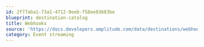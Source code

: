 ```yaml
---
id: 2f77aba1-73a1-4712-9eeb-f58ee03683be
blueprint: destination-catalog
title: Webhooks
source: 'https://docs.developers.amplitude.com/data/destinations/webhooks'
category: Event streaming
---
```

